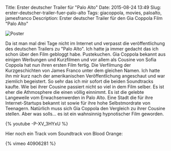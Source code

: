 Title: Erster deutscher Trailer für "Palo Alto"
Date: 2015-08-24 13:49
Slug: erster-deutscher-trailer-fuer-palo-alto
Tags: giacoppola, movies, paloalto, jamesfranco
Description: Erster deutscher Trailer für den Gia Coppola Film "Palo Alto"

![Poster]({static}/images/paloalto.jpg)

Da ist man mal drei Tage nicht im Internet und verpasst die veröffentlichung des deutschen Trailers zu "Palo Alto". Ich hatte ja immer gedacht das ich schon über den Film gebloggt habe. Pustekuchen. Gia Coppola bekannt aus einigen Werbungen und Kurzfilmen und vor allem als Cousine von Sofia Coppola hat nun ihren ersten Film fertig. Die Verfilmung der Kurzgeschichten von James Franco unter dem gleichen Namen. Ich hatte ihn mir kurz nach der amerikanischen Veröffentlichung angeschaut und war ziemlich begeistert. So sehr das ich mir sofort die beiden Soundtracks kaufte. Wie bei ihrer Cousine passiert nicht so viel in dem Film selber. Es ist eher die Athmosphere die einen völlig einnimmt. Es ist die gelebte Langeweile vom Erwachsenwerden in Palo Alto. Eine Stadt die für ihre Internet-Startups bekannt ist sowie für ihre hohe Selbstmordrate von Teenagern. Natürlich muss sich Gia Coppola den Vergleich zu ihrer Cousine stellen. Aber was solls... es ist ein wahnsinnig hypnotischer Film geworden.

{% youtube -P-XV_3HYxU %}

Hier noch ein Track vom Soundtrack von Blood Orange:

{% vimeo 40906281 %}
